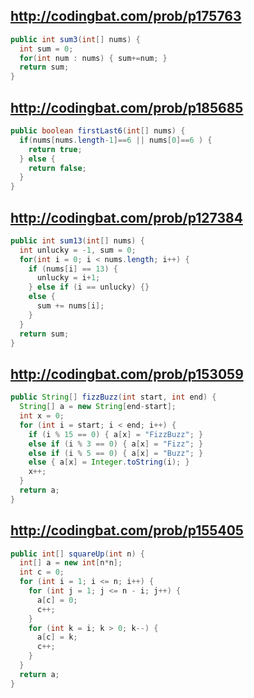 ## http://codingbat.com/prob/p175763

````java
public int sum3(int[] nums) {
  int sum = 0;
  for(int num : nums) { sum+=num; }
  return sum;
}
````

## http://codingbat.com/prob/p185685

````java
public boolean firstLast6(int[] nums) {
  if(nums[nums.length-1]==6 || nums[0]==6 ) {
    return true;
  } else {
    return false;
  }
}
````

## http://codingbat.com/prob/p127384

````java
public int sum13(int[] nums) {
  int unlucky = -1, sum = 0;
  for(int i = 0; i < nums.length; i++) {
    if (nums[i] == 13) {
      unlucky = i+1;
    } else if (i == unlucky) {}
    else {
      sum += nums[i];
    }
  }
  return sum;
}
````

## http://codingbat.com/prob/p153059

````java
public String[] fizzBuzz(int start, int end) {
  String[] a = new String[end-start];
  int x = 0;
  for (int i = start; i < end; i++) {
    if (i % 15 == 0) { a[x] = "FizzBuzz"; }
    else if (i % 3 == 0) { a[x] = "Fizz"; }
    else if (i % 5 == 0) { a[x] = "Buzz"; }
    else { a[x] = Integer.toString(i); }
    x++;
  }
  return a;
}
````

## http://codingbat.com/prob/p155405

````java
public int[] squareUp(int n) {
  int[] a = new int[n*n];
  int c = 0;
  for (int i = 1; i <= n; i++) {
    for (int j = 1; j <= n - i; j++) {
      a[c] = 0;
      c++;
    }
    for (int k = i; k > 0; k--) {
      a[c] = k;
      c++;
    }
  }
  return a;
}
````